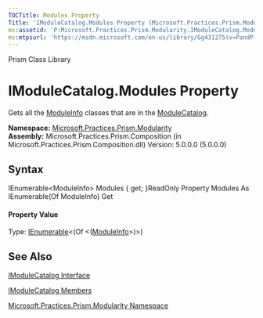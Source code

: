 ```yaml
---
TOCTitle: Modules Property
Title: 'IModuleCatalog.Modules Property (Microsoft.Practices.Prism.Modularity)'
ms:assetid: 'P:Microsoft.Practices.Prism.Modularity.IModuleCatalog.Modules'
ms:mtpsurl: 'https://msdn.microsoft.com/en-us/library/Gg431275(v=PandP.50)'
---
```


Prism Class Library

IModuleCatalog.Modules Property
===================================

Gets all the [ModuleInfo](https://msdn.microsoft.com/t:microsoft.practices.prism.modularity.moduleinfo) classes that are in the [ModuleCatalog](https://msdn.microsoft.com/t:microsoft.practices.prism.modularity.modulecatalog).

**Namespace:** [Microsoft.Practices.Prism.Modularity](https://msdn.microsoft.com/n:microsoft.practices.prism.modularity)
**Assembly:** Microsoft.Practices.Prism.Composition (in Microsoft.Practices.Prism.Composition.dll) Version: 5.0.0.0 (5.0.0.0)

## Syntax


<span id="syntaxToggle"></span>IEnumerable&lt;ModuleInfo&gt; Modules { get; }ReadOnly Property Modules As IEnumerable(Of ModuleInfo) Get
#### Property Value

Type: [IEnumerable](http://msdn2.microsoft.com/en-us/library/9eekhta0)&lt;(Of &lt;([ModuleInfo](https://msdn.microsoft.com/t:microsoft.practices.prism.modularity.moduleinfo)&gt;)&gt;)

See Also
--------


[IModuleCatalog Interface](https://msdn.microsoft.com/t:microsoft.practices.prism.modularity.imodulecatalog)

[IModuleCatalog Members](https://msdn.microsoft.com/allmembers.t:microsoft.practices.prism.modularity.imodulecatalog)

[Microsoft.Practices.Prism.Modularity Namespace](https://msdn.microsoft.com/n:microsoft.practices.prism.modularity)
